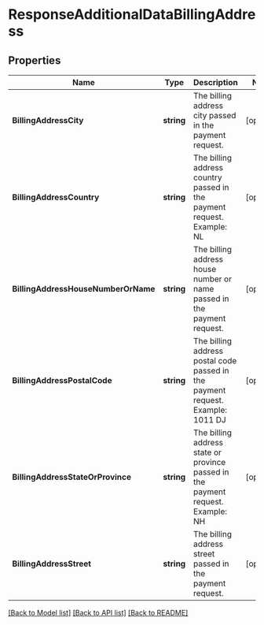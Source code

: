 # ResponseAdditionalDataBillingAddress

## Properties

Name | Type | Description | Notes
------------ | ------------- | ------------- | -------------
**BillingAddressCity** | **string** | The billing address city passed in the payment request. | [optional] 
**BillingAddressCountry** | **string** | The billing address country passed in the payment request.  Example: NL | [optional] 
**BillingAddressHouseNumberOrName** | **string** | The billing address house number or name passed in the payment request. | [optional] 
**BillingAddressPostalCode** | **string** | The billing address postal code passed in the payment request.  Example: 1011 DJ | [optional] 
**BillingAddressStateOrProvince** | **string** | The billing address state or province passed in the payment request.  Example: NH | [optional] 
**BillingAddressStreet** | **string** | The billing address street passed in the payment request. | [optional] 

[[Back to Model list]](../README.md#documentation-for-models) [[Back to API list]](../README.md#documentation-for-api-endpoints) [[Back to README]](../README.md)


